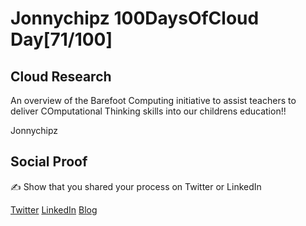<!-- This is a template you can use for quick progress days. It removes a lot of the steps we encourage you to share in the longer template 000-DAY-ARTICLE-LONG-TEMPLATE.MD-->

# Jonnychipz 100DaysOfCloud Day[71/100]

## Cloud Research

An overview of the Barefoot Computing initiative to assist teachers to deliver COmputational Thinking skills into our childrens education!!

Jonnychipz

## Social Proof

✍️ Show that you shared your process on Twitter or LinkedIn

[Twitter](https://twitter.com/jonnychipz/status/1329361702245298177)
[LinkedIn](https://www.linkedin.com/posts/japlunn_day71100-100daysofcloud-jonnychipz-activity-6735127391171026944-DH3V)
[Blog](https://jonnychipz.com/2020/11/19/day71-100-100daysofcloud-jonnychipz-barefoot-computing/)
